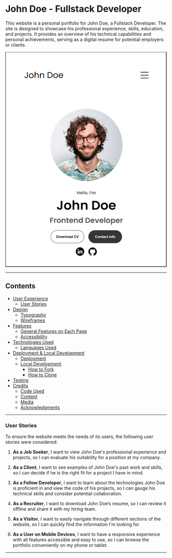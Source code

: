 # John Doe - Fullstack Developer

This website is a personal portfolio for John Doe, a Fullstack Developer. The site is designed to showcase his professional experience, skills, education, and projects. It provides an overview of his technical capabilities and personal achievements, serving as a digital resume for potential employers or clients.

![alt text](assets/Website-example.png)<br>

---

## Contents

* [User Experience](#user-experience-ux)
  * [User Stories](#user-stories)
* [Design](#design)
    * [Typography](#typography)
    * [Wireframes](#wireframes)
* [Features](#features)
    * [General Features on Each Page](#general-features-on-each-page)
    * [Accessibility](#accessibility)
* [Technologies Used](#technologies-used)
    * [Languages Used](#languages-used)
* [Deployment & Local Development](#deployment--local-development)
  * [Deployment](#deployment)
  * [Local Development](#local-development)
    * [How to Fork](#how-to-fork)
    * [How to Clone](#how-to-clone)
* [Testing](#testing)
* [Credits](#credits)
    * [Code Used](#code-used)
    * [Content](#content)
    * [Media](#media)
    * [Acknowledgments](#acknowledgments)


---

### User Stories

To ensure the website meets the needs of its users, the following user stories were considered:

1. **As a Job Seeker**, I want to view John Doe's professional experience and projects, so I can evaluate his suitability for a position at my company.
   
2. **As a Client**, I want to see examples of John Doe's past work and skills, so I can decide if he is the right fit for a project I have in mind.

3. **As a Fellow Developer**, I want to learn about the technologies John Doe is proficient in and view the code of his projects, so I can gauge his technical skills and consider potential collaboration.

4. **As a Recruiter**, I want to download John Doe’s resume, so I can review it offline and share it with my hiring team.

5. **As a Visitor**, I want to easily navigate through different sections of the website, so I can quickly find the information I'm looking for.

6. **As a User on Mobile Devices**, I want to have a responsive experience with all features accessible and easy to use, so I can browse the portfolio conveniently on my phone or tablet.

---


